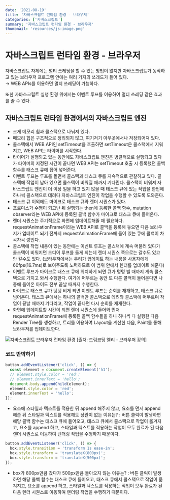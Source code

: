 ```yaml
---
date: '2021-08-19'
title: '자바스크립트 런타임 환경 - 브라우저'
categories: ['자바스크립트']
summary: '자바스크립트 런타임 환경 - 브라우저'
thumbnail: 'resources/js-image.png'
---
```


# 자바스크립트 런타임 환경 - 브라우저

자바스크립트 자체에는 멀티 쓰레딩을 할 수 있는 방법이 없지만 자바스크립트가 동작하고 있는 브라우저 프로그램 안에는 여러 가지의 쓰레드가 들어 있다.  
→ WEB APIs를 이용하면 멀티 쓰레딩이 가능하다.

또한 자바스크립트 실행 환경 위에서는 이벤트 루프를 이용하여 멀티 쓰레딩 같은 효과를 줄 수 있다.

## 자바스크립트 런타임 환경에서의 자바스크립트 엔진

- 크게 메모리 힙과 콜스택으로 나눠져 있다.
- 메모리 힙은 구조적으로 정리되지 않고, 여기저기 아무곳에서나 저장되어져 있다.
- 콜스택에서 WEB API인 setTimeout을 호출하면 setTimeout은 콜스택에서 지워지고, WEB API는 타이머를 시작한다.
- 타이머가 실행되고 있는 동안에도 자바스크립트 엔진은 병렬적으로 실행되고 있다가 타이머의 지정된 시간이 끝나면 WEB API는 setTimeout 호출 시 등록했던 콜백 함수를 태스크 큐에 집어 넣어준다.
- 이벤트 루프는 루프를 돌면서 콜스택과 태스크 큐를 지속적으로 관찰하고 있다. 콜스택에 작업이 남아 있으면 콜스택이 비워질 때까지 기다린다. 콜스택이 비워져 자바스크립트 엔진이 더 이상 일을 하고 있지 않을 때 태스크 큐에 있는 작업을 한번에 하나씩 콜스택으로 데려다 자바스크립트 엔진이 작업을 수행할 수 있도록 도와준다.
- 태스크 큐 이외에도 마이크로 태스크 큐와 렌더 시퀀스가 있다.
- 프로미스가 수행이 되고난 뒤 실행되는 then에 등록한 콜백 함수, mutation observer라는 WEB API에 등록된 콜백 함수가 마이크로 태스크 큐에 들어온다.
- 렌더 시퀀스는 주기적으로 화면에 업데이트해줄 때 필요하다. requestAnimationFrame이라는 WEB API로 콜백을 등록해 놓으면 다음 브라우저가 업데이트 되기 전까지 requestAnimationFrame에 들어 있는 큐에 콜백이 차곡차곡 쌓인다.
- 콜스택에 작업 내용이 있는 동안에는 이벤트 루프는 콜스택에 계속 머물러 있다가 콜스택이 비워지면 드디어 루프를 돌게 되는데 렌더 시퀀스 쪽으로는 갈수도 있고 안 갈수도 있다. (브라우저에서는 우리가 업데이트 하는 내용을 사용자에게 60fps(16.7ms)로 보여주도록 노력하므로 이 범위 안에서 렌더를 업데이트 해준다)
- 이벤트 루프가 마이크로 태스크 큐에 위치하게 되면 큐가 텅텅 빌 때까지 계속 콜스택으로 가지고 와서 수행한다. 여기에 머무르는 동안 또 다른 콜백이 들어온다면 나중에 들어온 아이도 전부 끝날 때까지 수행한다.
- 마이크로 태스크 큐가 텅텅 비게 되면 이벤트 루프는 순회를 재개하고, 태스크 큐로 넘어온다. 태스크 큐에서는 하나의 콜백만 콜스택으로 데려와 콜스택에 머무르며 작업이 끝날 때까지 기다리고, 작업이 끝나면 다시 순회를 재개한다.
- 화면에 업데이트할 시간이 되면 렌더 시퀀스에 들어와 먼저 requestAnimationFrame에 등록된 콜백 함수들을 하나 하나씩 다 실행한 다음 Render Tree를 생성하고, 트리를 이용하여 Layout을 계산한 다음, Paint를 통해 브라우저를 업데이트한다.

![자바스크립트 브라우저 런타임 환경](resources/js-runtime-env)
[출처: 드림코딩 엘리 - 브라우저 강의]

### 코드 반박하기

```jsx
button.addEventListener('click', () => {
  const element = document.createElement('h1');
  // element.style.color = 'red';
  // element.innerText = 'hello';
  document.body.appendChild(element);
  element.style.color = 'red';
  element.innerText = 'hello';
});
```

- 요소에 스타일과 텍스트를 적용한 뒤 append 해주지 않고, 요소를 먼저 append 해준 뒤 스타일과 텍스트를 적용해도 상관이 없는 이유는?
  : 버튼 클릭이 발생하면 해당 콜백 함수는 태스크 큐에 들어오고, 태스크 큐에서 콜스택으로 작업이 옮겨지고, 요소를 append 하고, 스타일과 텍스트를 적용하는 작업이 모두 완료가 된 다음 렌더 시퀀스로 이동하여 렌더링 작업을 수행하기 때문이다.

```jsx
button.addEventListener('click', () => {
  box.style.transition = 'transform 1s ease-in';
  box.style.transform = 'translateX(800px)';
  box.style.transform = 'translateX(500px)';
});
```

- box가 800px만큼 갔다가 500px만큼 돌아오지 않는 이유는?
  : 버튼 클릭이 발생하면 해당 콜백 함수는 태스크 큐에 들어오고, 태스크 큐에서 콜스택으로 작업이 옮겨지고, 요소를 append 하고, 스타일과 텍스트를 적용하는 작업이 모두 완료가 된 다음 렌더 시퀀스로 이동하여 렌더링 작업을 수행하기 때문이다.
